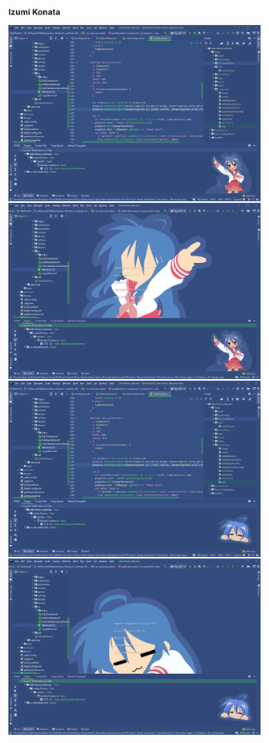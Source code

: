### Izumi Konata

![konata code](../assets/screenshots/luckyStar/konata_dark_code.png)
![konata background](../assets/screenshots/luckyStar/konata_dark_background.png)
![konata code](../assets/screenshots/luckyStar/konata_dark_secondary_code.png)
![konata background](../assets/screenshots/luckyStar/konata_dark_secondary_background.png)